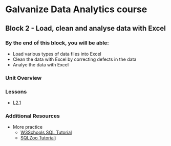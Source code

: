 # Galvanize Data Analytics course
## Block 2 - Load, clean and analyse data with Excel

### By the end of this block, you will be able:
* Load various types of data files into Excel
* Clean the data with Excel by correcting defects in the data
* Analye the data with Excel 

### Unit Overview 


### Lessons

* [L2.1](/Load_date_into_Excel/L2_1-Load_data_from_text_files) <br>


### Additional Resources

* More practice
  * [W3Schools SQL Tutorial](https://www.w3schools.com/sql/default.asp)
  * [SQLZoo Tutorial](http://sqlzoo.net/)j
